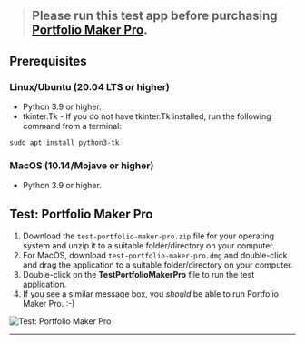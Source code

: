 > ## Please run this test app before purchasing **[Portfolio Maker Pro](https://manishh.gumroad.com/l/portfolio-maker-pro).**

## Prerequisites

### Linux/Ubuntu (20.04 LTS or higher)

- Python 3.9 or higher.
- tkinter.Tk - If you do not have tkinter.Tk installed, run the following command from a terminal:

```commandline
sudo apt install python3-tk
```

### MacOS (10.14/Mojave or higher)

- Python 3.9 or higher.

## Test: Portfolio Maker Pro

1. Download the `test-portfolio-maker-pro.zip` file for your operating system and unzip it to a suitable folder/directory on your computer.
2. For MacOS, download `test-portfolio-maker-pro.dmg` and double-click and drag the application to a suitable folder/directory on your computer.
3. Double-click on the **TestPortfolioMakerPro** file to run the test application.
4. If you see a similar message box, you _should_ be able to run Portfolio Maker Pro. :-)

![Test: Portfolio Maker Pro](https://i.imgur.com/vZObz58.png)

---
